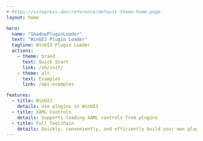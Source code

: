 ```yaml
---
# https://vitepress.dev/reference/default-theme-home-page
layout: home

hero:
  name: "ShadowPluginLoader"
  text: "WinUI3 Plugin Loader"
  tagline: WinUI3 Plugin Loader
  actions:
    - theme: brand
      text: Quick Start
      link: /zh/init/
    - theme: alt
      text: Examples
      link: /api-examples

features:
  - title: WinUI3
    details: Use plugins in WinUI3
  - title: XAML Controls
    details: Supports loading XAML controls from plugins
  - title: Full Toolchain
    details: Quickly, conveniently, and efficiently build your own plugin loader
---
```


